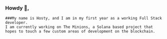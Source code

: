 ### Howdy 🤠, 
    
    ###My name is Hosty, and I am in my first year as a working Full Stack developer. 
    I am currently working on The Minions, a Solana based project that hopes to touch a few custom areas of development on the blockchain.  

<!--
**solhosty/solhosty** is a ✨ _special_ ✨ repository because its `README.md` (this file) appears on your GitHub profile.

Here are some ideas to get you started:

- 🔭 I’m currently working on ...
- 🌱 I’m currently learning ...
- 👯 I’m looking to collaborate on ...
- 🤔 I’m looking for help with ...
- 💬 Ask me about ...
- 📫 How to reach me: ...
- 😄 Pronouns: ...
- ⚡ Fun fact: ...
-->
